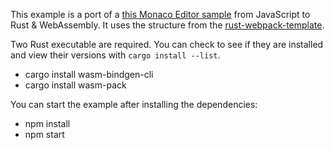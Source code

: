 This example is a port of a [this Monaco Editor sample](https://github.com/microsoft/monaco-editor-samples/tree/master/browser-esm-webpack) from JavaScript to Rust & WebAssembly. It uses the structure from the [rust-webpack-template](https://github.com/rustwasm/rust-webpack-template/tree/master/template).

Two Rust executable are required. You can check to see if they are installed and view their versions with `cargo install --list`. 
- cargo install wasm-bindgen-cli
- cargo install wasm-pack

You can start the example after installing the dependencies:
- npm install
- npm start
